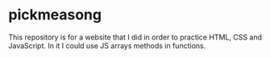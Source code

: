 # pickmeasong
This repository is for a website that I did in order to practice HTML, CSS and JavaScript. In it I could use JS arrays methods in functions.
